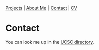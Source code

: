 [Projects](index.html) | [About Me](bio.html) | [Contact](contact.html) | [CV](CV.html) 

# Contact 
You can look me up in the [UCSC directory](https://campusdirectory.ucsc.edu/).
